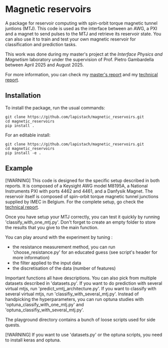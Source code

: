 # Magnetic reservoirs

A package for reservoir computing with spin-orbit torque magnetic tunnel juntions (MTJ). 
This code is used as the interface between an AWG, a PXI and a magnet to send pulses to the MTJ and retrieve its reservoir state. You can also use it to train and test your own magnetic reservoir for classification and prediction tasks.

This work was done during my master's project at the *Interface Physics and Magnetism* laboratory under the supervision of Prof. Pietro Gambardella between April 2025 and August 2025.

For more information, you can check my [master's report](masters_report.pdf) and my [technical report](technical_report.pdf).


## Installation

To install the package, run the usual commands:
```
git clone https://github.com/lapistach/magnetic_reservoirs.git
cd magnetic_reservoirs
pip install .
```

For an editable install:
```
git clone https://github.com/lapistach/magnetic_reservoirs.git
cd magnetic_reservoirs
pip install -e .
```


## Example

[!WARNING]
This code is designed for the specific setup described in both reports. It is composed of a Keysight AWG model M8195A, a National Instruments PXI with ports 4462 and 4461, and a Danfysik Magnet. The reservoir itself is composed of spin-orbit torque magnetic tunnel junctions supplied by IMEC in Belgium. For the complete setup, go check the [technical report](technical_report.pdf).


Once you have setup your MTJ correctly, you can test it quickly by running 'classify_with_one_mtj.py'. Don't forget to create an empty folder to store the results that you give to the main function.

You can play around with the experiment by tuning :
- the resistance measurement method, you can run 'choose_resistance.py' for an educated guess (see script's header for more information)
- the filter applied to the input data
- the discretisation of the data (number of features)

Important functions all have descriptions. 
You can also pick from multiple datasets described in 'datasets.py'.
If you want to do prediction with several virtual mtjs, run 'predict_vmtj_architecture.py'. 
If you want to classify with several virtual mtjs, run 'classifiy_with_several_mtj.py'.
Instead of handpicking the hyperparameters, you can run optuna studies with 'optuna_classify_with_one_mtj.py' and 'optuna_classifiy_with_several_mtj.py'.

The playground directory contains a bunch of loose scripts used for side quests.

[!WARNING]
If you want to use 'datasets.py' or the optuna scripts, you need to install keras and optuna.
